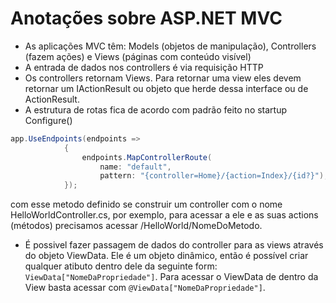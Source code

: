 # Anotações sobre ASP.NET MVC

- As aplicações MVC têm: Models (objetos de manipulação), Controllers (fazem ações) e Views (páginas com conteúdo visível)
- A entrada de dados nos controllers é via requisição HTTP
- Os controllers retornam Views. Para retornar uma view eles devem retornar um IActionResult ou objeto que herde dessa interface ou de ActionResult.
- A estrutura de rotas fica de acordo com padrão feito no startup Configure()

```csharp
app.UseEndpoints(endpoints =>
            {
                endpoints.MapControllerRoute(
                    name: "default",
                    pattern: "{controller=Home}/{action=Index}/{id?}");
            });
```

com esse metodo definido se construir um controller com o nome HelloWorldController.cs, por exemplo, para acessar a ele e as suas actions (métodos) precisamos acessar /HelloWorld/NomeDoMetodo.

- É possivel fazer passagem de dados do controller para as views através do objeto ViewData. Ele é um objeto dinâmico, então é possível criar qualquer atibuto dentro dele da seguinte form: ```ViewData["NomeDaPropriedade"]```. Para acessar o ViewData de dentro da View basta acessar com ```@ViewData["NomeDaPropriedade"]```.
